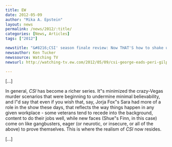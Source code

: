 ```yaml
---
title: EW
date: 2012-05-09
author: "Mika A. Epstein"
layout: news
permalink: /news/2012/:title/
categories: [News, Articles]
tags: ["2012"]

newstitle: "&#8216;CSI' season finale review: Now THAT'S how to shake up a series!  "
newsauthor: Ken Tucker
newssource: Watching TV
newsurl: http://watching-tv.ew.com/2012/05/09/csi-george-eads-peri-gilpin/

---
```


[...]

In general, *CSI* has become a richer series. It"s minimized the crazy-Vegas murder scenarios that were beginning to undermine minimal believability, and I"d say that even if you wish that, say, Jorja Fox"s Sara had more of a role in the show these days, that reflects the way things happen in any given workplace - some veterans tend to recede into the background, content to do their jobs well, while new faces (Shue"s Finn, in this case) come on like gangbusters, eager (or neurotic, or insecure, or all of the above) to prove themselves. This is where the realism of *CSI* now resides.

[...]

